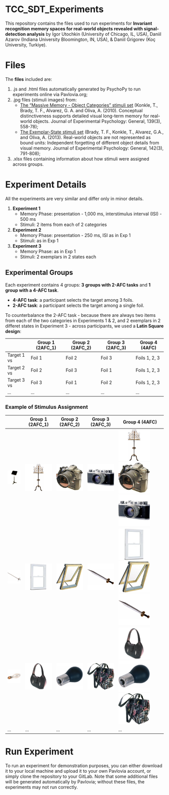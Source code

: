 # TCC_SDT_Experiments

This repository contains the files used to run experiments for **Invariant recognition memory spaces for real-world objects revealed with signal-detection analysis** by Igor Utochkin (University of Chicago, IL, USA),  Daniil Azarov (Indiana University Bloomington, IN, USA), & Daniil Grigorev (Koç University, Turkiye).

# Files

The **files** included are:
1. .js and .html files automatically generated by PsychoPy to run experiments online via Pavlovia.org;
2. .jpg files (stimuli images) from:
   - [The “Massive Memory - Object Categories” stimuli set](https://bradylab.ucsd.edu/stimuli.html) (Konkle, T., Brady, T. F., Alvarez, G. A. and Oliva, A. (2010). Conceptual distinctiveness supports detailed visual long-term memory for real-world objects. Journal of Experimental Psychology: General, 139(3), 558-78);
   -  [The Exemplar-State stimuli set](https://bradylab.ucsd.edu/stimuli.html) (Brady, T. F., Konkle, T., Alvarez, G.A., and Oliva, A. (2013). Real-world objects are not represented as bound units: Independent forgetting of different object details from visual memory. Journal of Experimental Psychology: General, 142(3), 791-808);
4. .xlsx files containing information about how stimuli were assigned across groups.

# Experiment Details

All the experiments are very similar and differ only in minor details.

1. **Experiment 1**
   - Memory Phase: presentation - 1,000 ms, interstimulus interval (ISI) - 500 ms
   - Stimuli: 2 items from each of 2 categories 
2. **Experiment 2**
   - Memory Phase: presentation - 250 ms, ISI as in Exp 1
   - Stimuli: as in Exp 1
3. **Experiment 3**
   - Memory Phase: as in Exp 1
   - Stimuli: 2 exemplars in 2 states each

## Experimental Groups

Each experiment contains 4 groups: **3 groups with 2-AFC tasks** and **1 group with a 4-AFC task**.
- **4-AFC task**: a participant selects the target among 3 foils.
- **2-AFC task**: a participant selects the target among a single foil.

To counterbalance the 2-AFC task - because there are always two items from each of the two categories in Experiments 1 & 2, and 2 exemplars in 2 differet states in Experiment 3 - across participants, we used a **Latin Square design**:

|           | Group 1 (2AFC_1)| Group 2 (2AFC_2)| Group 3 (2AFC_3)| Group 4 (4AFC)|
|-----------|-----------|----------|----------|----------|
|Target 1 vs| Foil 1    | Foil 2   | Foil 3   |Foils 1, 2, 3 |
|Target 2 vs| Foil 2    | Foil 3   | Foil 1   |Foils 1, 2, 3 |
|Target 3 vs| Foil 3    | Foil 1   | Foil 2   |Foils 1, 2, 3 |
|...        | ...       | ...      | ...      |...           |

### Example of Stimulus Assignment

|           | Group 1 (2AFC_1)| Group 2 (2AFC_2)| Group 3 (2AFC_3)| Group 4 (4AFC)|
|-----------|-----------|----------|----------|----------|
|<img src="Exp1/4afc/resources/AMUSICSTA.jpg" width="100"/>|<img src="Exp1/4afc/resources/AMUSTAND7.jpg" width="100"/>|<img src="Exp1/4afc/resources/DCS315 Camera.jpg" width="100"/>|<img src="Exp1/4afc/resources/ACAMERA29.jpg" width="100"/>|<img src="Exp1/4afc/resources/AMUSTAND7.jpg" width="100"/><img src="Exp1/4afc/resources/DCS315 Camera.jpg" width="100"/><img src="Exp1/4afc/resources/ACAMERA29.jpg" width="100"/>|
|<img src="Exp1/4afc/resources/swords_western_tizona_of_charles_v.jpg" width="100"/>|<img src="Exp1/4afc/resources/69d21be1-3163-4aef-aacd-df4baeab9701_300.jpg" width="100"/>|<img src="Exp1/4afc/resources/6c3c44f0-41f2-41fa-831e-2b89123d0236_300.jpg" width="100"/>|<img src="Exp1/4afc/resources/swords_gladiator_sword_of_tigris.jpg" width="100"/>|<img src="Exp1/4afc/resources/69d21be1-3163-4aef-aacd-df4baeab9701_300.jpg" width="100"/><img src="Exp1/4afc/resources/6c3c44f0-41f2-41fa-831e-2b89123d0236_300.jpg" width="100"/><img src="Exp1/4afc/resources/swords_gladiator_sword_of_tigris.jpg" width="100"/>|
|<img src="Exp1/4afc/resources/replacementbulb2.jpg" width="100"/>|<img src="Exp1/4afc/resources/stingray-leather-hobo-handbag-1.jpg" width="100"/>|<img src="Exp1/4afc/resources/lightbulb28.jpg" width="100"/>|<img src="Exp1/4afc/resources/AHANDBAG6.jpg" width="100"/>|<img src="Exp1/4afc/resources/stingray-leather-hobo-handbag-1.jpg" width="100"/><img src="Exp1/4afc/resources/lightbulb28.jpg" width="100"/><img src="Exp1/4afc/resources/AHANDBAG6.jpg" width="100"/>|
|...        | ...       | ...      | ...      | ...      |

# Run Experiment
To run an experiment for demonstration purposes, you can either download it to your local machine and upload it to your own Pavlovia account, or simply clone the repository to your GitLab. Note that some additional files will be generated automatically by Pavlovia; without these files, the experiments may not run correctly.
